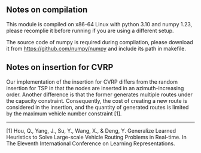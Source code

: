 
## Notes on compilation

This module is compiled on x86-64 Linux with python 3.10 and numpy 1.23, please recomplie it before running if you are using a different setup.

The source code of numpy is required during compliation, please download it from https://github.com/numpy/numpy and include its path in makefile.

## Notes on insertion for CVRP

Our implementation of the insertion for CVRP differs from the random insertion for TSP in that the nodes are inserted in an azimuth-increasing order.
Another difference is that the former generates multiple routes under the capacity constraint. Consequently, the cost of creating a new route is considered in the insertion, and the quantity of generated routes is limited by the maximum vehicle number constraint [1].

---- 

[1] Hou, Q., Yang, J., Su, Y., Wang, X., & Deng, Y. Generalize Learned Heuristics to Solve Large-scale Vehicle Routing Problems in Real-time. In The Eleventh International Conference on Learning Representations.